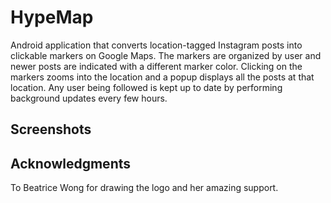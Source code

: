 # HypeMap
Android application that converts location-tagged Instagram posts into clickable markers on Google Maps. The markers are organized by user and newer posts are indicated with a different marker color. Clicking on the markers zooms into the location and a popup displays all the posts at that location. Any user being followed is kept up to date by performing background updates every few hours.

## Screenshots

## Acknowledgments

To Beatrice Wong for drawing the logo and her amazing support.
